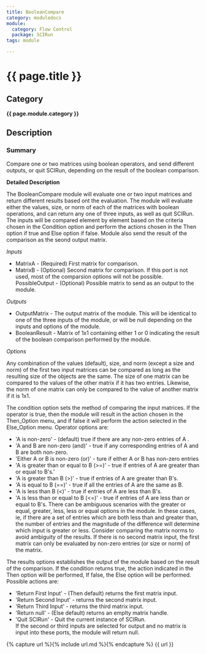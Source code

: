 ```yaml
---
title: BooleanCompare
category: moduledocs
module:
  category: Flow Control
  package: SCIRun
tags: module

---
```


# {{ page.title }}

## Category

**{{ page.module.category }}**

## Description

### Summary

Compare one or two matrices using boolean operators, and send different outputs, or quit SCIRun,  depending on the result of the boolean comparison.   

**Detailed Description**

The BooleanCompare module will evaluate one or two input matrices and return different results based ont the evaluation.  The module will evaluate either the values, size, or norm of each of the matrices with boolean operations, and can return any one of three inputs, as well as quit SCIRun. The inputs will be compared element by element based on the criteria chosen in the Condition option and perform the actions chosen in the Then option if true and Else option if false.  Module also send the result of the comparison as the seond output matrix.  

*Inputs* 
- MatrixA - (Required) First matrix for comparison.
- MatrixB - (Optional) Second matrix for comparison.  If this port is not used, most of the comparsion options will not be possible.  
PossibleOutput - (Optional) Possible matrix to send as an output to the module.  

*Outputs*
- OutputMatrix - The output matrix of the module.  This will be identical to one of the three inputs of the module, or will be null depending on the inputs and options of the module. 
- BooleanResult - Matrix of 1x1 containing either 1 or 0 indicating the result  of the boolean comparison performed by the module. 

*Options*

Any combination of the values (default), size, and norm (except a size and norm) of the first two input matrices can be compared as long as the resulting size of the objects are the same.  The size of one matrix can be compared to the values of the other matrix if it has two entries. Likewise, the norm of one matrix can only be compared to the value of another matrix if it is 1x1.  

The condition option sets the method of comparing the input matrices.  If the operator is true, then the module will result in the action chosen in the Then_Option menu, and if false it will perform the action selected in the Else_Option menu.  Operator options are: 
- 'A is non-zero' - (default) true if there are any non-zero entries of A .
- 'A and B are non-zero (and)' - true if any corresponding entries of A and B are both non-zero.
- 'Either A or B is non-zero (or)' - ture if either A or B has non-zero entries 
- 'A is greater than or equal to B (>=)' -  true if entries of A are greater than or equal to B's.'  
- 'A is greater than B (>)' - true if entries of A are greater than B's.  
- 'A is equal to B (==)' -  true if all the entries of A are the same as B.
- 'A is less than B (<)' -  true if entries of A are less than B's.
- 'A is less than or equal to B (<=)' - true if entries of A are less than or equal to B's.
There can be ambiguous scenarios with the greater or equal, greater, less, less or equal options in the module.  In these cases, ie, if there are a set of entries which are both less than and greater than, the number of entries and the magnitude of the difference will determine which input is greater or less.  Consider comparing the matrix norms to avoid ambiguity of the results.  If there is no second matrix input, the first matrix can only be evaluated by non-zero entries (or size or norm) of the matrix.  

The results options establishes the output of the module based on the result of the comparison.  If the condition returns true, the action indicated in the Then option will be performed,  If false, the Else option will be performed.  Possible actions are:
- 'Return First Input' - (Then default) returns the first matrix input.
- 'Return Second Input' - returns the second matrix input.
- 'Return Third Input' -  returns the third matrix input.
- 'Return null' - (Else default) returns an emplty matrix handle.
- 'Quit SCIRun' -  Quit the current instance of SCIRun.  
If the second or third inputs are selected for output and no matrix is input into these ports, the module will return null.  


{% capture url %}{% include url.md %}{% endcapture %}
{{ url }}
